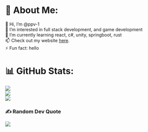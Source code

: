 # 💫 About Me:
👋 Hi, I’m @ppv-1<br>👀 I’m interested in full stack development, and game development<br>🌱 I’m currently learning react, c#, unity, springboot, rust<br>📫 Check out my website [here](https://ppv-1.github.io/).<br>⚡ Fun fact: hello


# 📊 GitHub Stats:
![](https://github-readme-stats.vercel.app/api?username=ppv-1&theme=radical&hide_border=true&include_all_commits=false&count_private=false)<br/>
![](https://github-readme-streak-stats.herokuapp.com/?user=ppv-1&theme=radical&hide_border=true)<br/>
![](https://github-readme-stats.vercel.app/api/top-langs/?username=ppv-1&theme=radical&hide_border=true&include_all_commits=false&count_private=false&layout=compact)

### ✍️ Random Dev Quote
![](https://quotes-github-readme.vercel.app/api?type=horizontal&theme=radical)

<!-- Proudly created with GPRM ( https://gprm.itsvg.in ) -->

